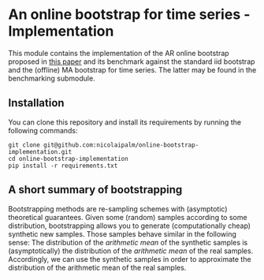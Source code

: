 # An online bootstrap for time series - Implementation
This module contains the implementation of the AR online bootstrap proposed in [this paper](https://arxiv.org/abs/2310.19683) and its benchmark
against the standard iid bootstrap and the (offline) MA bootstrap for time series.
The latter may be found in the benchmarking submodule.

## Installation

You can clone this repository and install its requirements by running the following commands:

```shell
git clone git@github.com:nicolaipalm/online-bootstrap-implementation.git
cd online-bootstrap-implementation
pip install -r requirements.txt
```

## A short summary of bootstrapping

Bootstrapping methods are re-sampling schemes with (asymptotic) theoretical guarantees.
Given some (random) samples according to some distribution, bootstrapping allows you to
generate (computationally cheap) synthetic new samples.
Those samples behave similar in the following sense:
The distribution of the *arithmetic mean* of the synthetic samples is (asymptotically)
the distribution of the *arithmetic mean* of the real samples.
Accordingly, we can use the synthetic samples in order to approximate the distribution of the
arithmetic mean of the real samples.



